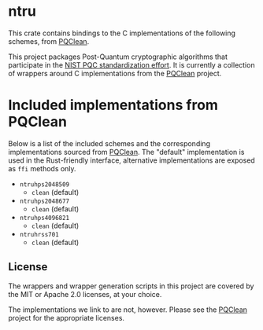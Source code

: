 # ntru


This crate contains bindings to the C implementations of the following schemes,
from [PQClean][pqclean].

This project packages Post-Quantum cryptographic algorithms that participate in
the [NIST PQC standardization effort][nistpqc]. It is currently a collection of
wrappers around C implementations from the [PQClean][pqclean] project.

# Included implementations from PQClean

Below is a list of the included schemes and the corresponding implementations
sourced from [PQClean][pqclean]. The "default" implementation is used in the
Rust-friendly interface, alternative implementations are exposed as ``ffi``
methods only.

 * ``ntruhps2048509``
    * ``clean`` (default)
 * ``ntruhps2048677``
    * ``clean`` (default)
 * ``ntruhps4096821``
    * ``clean`` (default)
 * ``ntruhrss701``
    * ``clean`` (default)


## License

The wrappers and wrapper generation scripts in this project are covered by the
MIT or Apache 2.0 licenses, at your choice.

The implementations we link to are not, however. Please see the [PQClean][pqclean]
project for the appropriate licenses.

[pqclean]: https://github.com/PQClean/PQClean/
[nistpqc]: https://nist.gov/pqc/